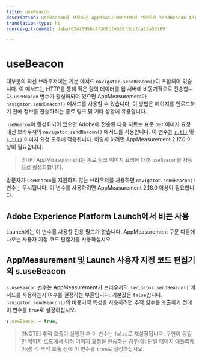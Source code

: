 ```yaml
---
title: useBeacon
description: useBeacon을 사용하면 AppMeasurement에서 브라우저 sendBeacon API를 사용하도록 할 수 있습니다.
translation-type: ht
source-git-commit: dabaf6247695bc4f3d9bfe668f3ccfca12a52269

---
```



# useBeacon

대부분의 최신 브라우저에는 기본 메서드 `navigator.sendBeacon()`이 포함되어 있습니다. 이 메서드는 HTTP를 통해 적은 양의 데이터를 웹 서버에 비동기적으로 전송합니다. `useBeacon` 변수가 활성화되어 있으면 AppMeasurement가 `navigator.sendBeacon()` 메서드를 사용할 수 있습니다. 이 방법은 페이지를 언로드하기 전에 정보를 전송하려는 종료 링크 및 기타 상황에 유용합니다.

`useBeacon`이 활성화되어 있으면 Adobe에 전송된 다음 히트는 표준 `GET` 이미지 요청 대신 브라우저의 `navigator.sendBeacon()` 메서드를 사용합니다. 이 변수는 [`s.t()`](../functions/t-method.md) 및 [`s.tl()`](../functions/tl-method.md) 이미지 요청 모두에 적용됩니다. 이렇게 하려면 AppMeasurement 2.17.0 이상이 필요합니다.

>[!TIP] AppMeasurement는 종료 링크 이미지 요청에 대해 `useBeacon`을 자동으로 활성화합니다.

방문자가 `useBeacon`을 지원하지 않는 브라우저를 사용하면 `navigator.sendBeacon()` 변수는 무시됩니다. 이 변수를 사용하려면 AppMeasurement 2.16.0 이상이 필요합니다.

## Adobe Experience Platform Launch에서 비콘 사용

Launch에는 이 변수를 사용할 전용 필드가 없습니다. AppMeasurement 구문 다음에 나오는 사용자 지정 코드 편집기를 사용하십시오.

## AppMeasurement 및 Launch 사용자 지정 코드 편집기의 s.useBeacon

`s.useBeacon` 변수는 AppMeasurement가 브라우저의 `navigator.sendBeacon()` 메서드를 사용하는지 여부를 결정하는 부울입니다. 기본값은 `false`입니다. `navigator.sendBeacon()`의 비동기적 특성을 사용하려면 추적 함수를 호출하기 전에 이 변수를 `true`로 설정하십시오.

```js
s.useBeacon = true;
```

>[!NOTE] 추적 호출이 실행된 후 이 변수는 `false`로 재설정됩니다. 구현이 동일한 페이지 로드에서 여러 이미지 요청을 전송하는 경우(예: 단일 페이지 애플리케이션) 각 추적 호출 전에 이 변수를 `true`로 설정하십시오.
